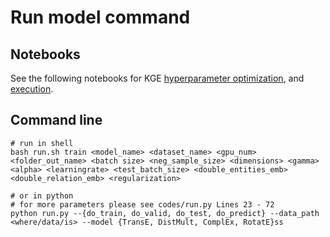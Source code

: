 # Run model command
## Notebooks
See the following notebooks for KGE [hyperparameter optimization](../Notebooks/1_Sample_OptunaHPO_TransE.ipynb), and [execution](../Notebooks/2_Train-Test-Valid_KGE_Models_MIND.ipynb).

## Command line
   ```
   # run in shell
   bash run.sh train <model_name> <dataset_name> <gpu_num> <folder_out_name> <batch size> <neg_sample_size> <dimensions> <gamma> <alpha> <learningrate> <test_batch_size> <double_entities_emb> <double_relation_emb> <regularization>

   # or in python
   # for more parameters please see codes/run.py Lines 23 - 72
   python run.py --{do_train, do_valid, do_test, do_predict} --data_path <where/data/is> --model {TransE, DistMult, ComplEx, RotatE}ss
   ```